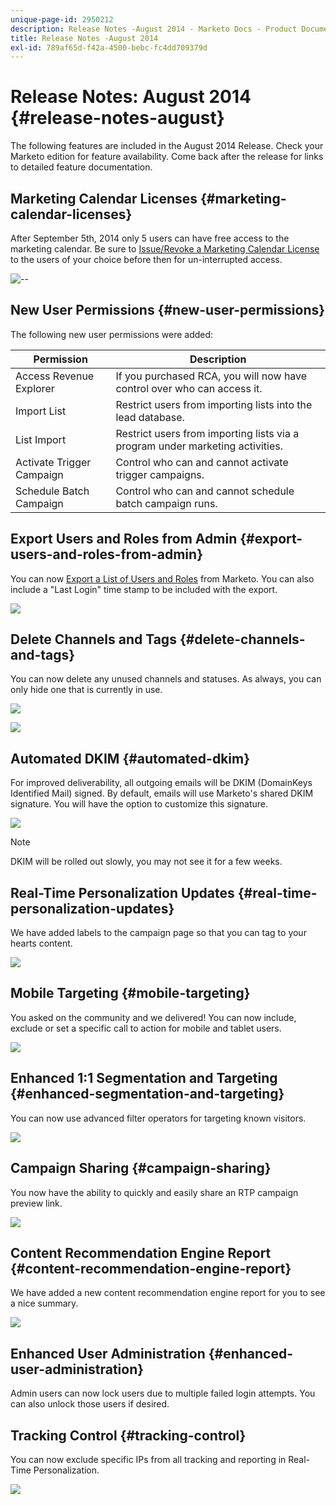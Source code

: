 ```yaml
---
unique-page-id: 2950212
description: Release Notes -August 2014 - Marketo Docs - Product Documentation
title: Release Notes -August 2014
exl-id: 789af65d-f42a-4500-bebc-fc4dd709379d
---
```

# Release Notes: August 2014 {#release-notes-august}

The following features are included in the August 2014 Release. Check your Marketo edition for feature availability. Come back after the release for links to detailed feature documentation.

## Marketing Calendar Licenses {#marketing-calendar-licenses}

After September 5th, 2014 only 5 users can have free access to the marketing calendar. Be sure to [Issue/Revoke a Marketing Calendar License](/help/marketo/product-docs/core-marketo-concepts/marketing-calendar/understanding-the-calendar/issue-revoke-a-marketing-calendar-license.md) to the users of your choice before then for un-interrupted access.

![--](assets/image2014-9-16-9-3a45-3a52.png)

## New User Permissions {#new-user-permissions}

The following new user permissions were added:

| Permission |Description |
|---|---|
| Access Revenue Explorer |If you purchased RCA, you will now have control over who can access it. |
| Import List |Restrict users from importing lists into the lead database. |
| List Import |Restrict users from importing lists via a program under marketing activities. |
| Activate Trigger Campaign |Control who can and cannot activate trigger campaigns. |
| Schedule Batch Campaign |Control who can and cannot schedule batch campaign runs. |

## Export Users and Roles from Admin {#export-users-and-roles-from-admin}

You can now [Export a List of Users and Roles](/help/marketo/product-docs/administration/users-and-roles/export-a-list-of-users-and-roles.md) from Marketo. You can also include a "Last Login" time stamp to be included with the export.

![](assets/image2014-9-16-12-3a20-3a16.png)

## Delete Channels and Tags {#delete-channels-and-tags}

You can now delete any unused channels and statuses. As always, you can only hide one that is currently in use.

![](assets/image2014-9-16-12-3a20-3a30.png)

![](assets/image2014-9-16-12-3a23-3a4.png)

## Automated DKIM {#automated-dkim}

For improved deliverability, all outgoing emails will be DKIM (DomainKeys Identified Mail) signed. By default, emails will use Marketo's shared DKIM signature. You will have the option to customize this signature.

![](assets/image2014-9-16-12-3a23-3a16.png)

>[!NOTE]
>
>DKIM will be rolled out slowly, you may not see it for a few weeks.

## Real-Time Personalization Updates {#real-time-personalization-updates}

We have added labels to the campaign page so that you can tag to your hearts content.

![](assets/image2014-9-16-12-3a23-3a28.png)

## Mobile Targeting {#mobile-targeting}

You asked on the community and we delivered! You can now include, exclude or set a specific call to action for mobile and tablet users.

![](assets/image2014-9-16-12-3a23-3a43.png)

## Enhanced 1:1 Segmentation and Targeting {#enhanced-segmentation-and-targeting}

You can now use advanced filter operators for targeting known visitors.

![](assets/image2014-9-16-12-3a23-3a56.png)

## Campaign Sharing {#campaign-sharing}

You now have the ability to quickly and easily share an RTP campaign preview link.

![](assets/image2014-9-16-12-3a24-3a22.png)

## Content Recommendation Engine Report {#content-recommendation-engine-report}

We have added a new content recommendation engine report for you to see a nice summary.

![](assets/image2014-9-16-12-3a24-3a42.png)

## Enhanced User Administration {#enhanced-user-administration}

Admin users can now lock users due to multiple failed login attempts. You can also unlock those users if desired.

## Tracking Control {#tracking-control}

You can now exclude specific IPs from all tracking and reporting in Real-Time Personalization.

![](assets/image2014-9-16-12-3a24-3a55.png)
